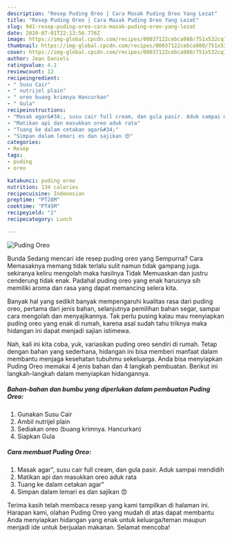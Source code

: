 ```yaml
---
description: "Resep Puding Oreo | Cara Masak Puding Oreo Yang Lezat"
title: "Resep Puding Oreo | Cara Masak Puding Oreo Yang Lezat"
slug: 941-resep-puding-oreo-cara-masak-puding-oreo-yang-lezat
date: 2020-07-01T22:13:56.776Z
image: https://img-global.cpcdn.com/recipes/00037122cebca980/751x532cq70/puding-oreo-foto-resep-utama.jpg
thumbnail: https://img-global.cpcdn.com/recipes/00037122cebca980/751x532cq70/puding-oreo-foto-resep-utama.jpg
cover: https://img-global.cpcdn.com/recipes/00037122cebca980/751x532cq70/puding-oreo-foto-resep-utama.jpg
author: Jean Daniels
ratingvalue: 4.1
reviewcount: 12
recipeingredient:
- " Susu Cair"
- " nutrijel plain"
- " oreo buang krimnya Hancurkan"
- " Gula"
recipeinstructions:
- "Masak agar&#34;, susu cair full cream, dan gula pasir. Aduk sampai mendidih"
- "Matikan api dan masukkan oreo aduk rata"
- "Tuang ke dalam cetakan agar&#34;"
- "Simpan dalam lemari es dan sajikan 😍"
categories:
- Resep
tags:
- puding
- oreo

katakunci: puding oreo 
nutrition: 134 calories
recipecuisine: Indonesian
preptime: "PT28M"
cooktime: "PT45M"
recipeyield: "2"
recipecategory: Lunch

---
```



![Puding Oreo](https://img-global.cpcdn.com/recipes/00037122cebca980/751x532cq70/puding-oreo-foto-resep-utama.jpg)

Bunda Sedang mencari ide resep puding oreo yang Sempurna? Cara Memasaknya memang tidak terlalu sulit namun tidak gampang juga. sekiranya keliru mengolah maka hasilnya Tidak Memuaskan dan justru cenderung tidak enak. Padahal puding oreo yang enak harusnya sih memiliki aroma dan rasa yang dapat memancing selera kita.

Banyak hal yang sedikit banyak mempengaruhi kualitas rasa dari puding oreo, pertama dari jenis bahan, selanjutnya pemilihan bahan segar, sampai cara mengolah dan menyajikannya. Tak perlu pusing kalau mau menyiapkan puding oreo yang enak di rumah, karena asal sudah tahu triknya maka hidangan ini dapat menjadi sajian istimewa.




Nah, kali ini kita coba, yuk, variasikan puding oreo sendiri di rumah. Tetap dengan bahan yang sederhana, hidangan ini bisa memberi manfaat dalam membantu menjaga kesehatan tubuhmu sekeluarga. Anda bisa menyiapkan Puding Oreo memakai 4 jenis bahan dan 4 langkah pembuatan. Berikut ini langkah-langkah dalam menyiapkan hidangannya.

<!--inarticleads1-->

##### Bahan-bahan dan bumbu yang diperlukan dalam pembuatan Puding Oreo:

1. Gunakan  Susu Cair
1. Ambil  nutrijel plain
1. Sediakan  oreo (buang krimnya. Hancurkan)
1. Siapkan  Gula




<!--inarticleads2-->

##### Cara membuat Puding Oreo:

1. Masak agar&#34;, susu cair full cream, dan gula pasir. Aduk sampai mendidih
1. Matikan api dan masukkan oreo aduk rata
1. Tuang ke dalam cetakan agar&#34;
1. Simpan dalam lemari es dan sajikan 😍




Terima kasih telah membaca resep yang kami tampilkan di halaman ini. Harapan kami, olahan Puding Oreo yang mudah di atas dapat membantu Anda menyiapkan hidangan yang enak untuk keluarga/teman maupun menjadi ide untuk berjualan makanan. Selamat mencoba!
